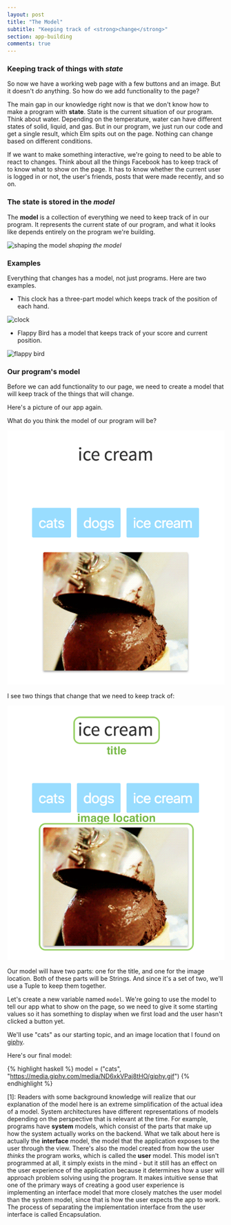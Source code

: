 ```yaml
---
layout: post
title: "The Model"
subtitle: "Keeping track of <strong>change</strong>"
section: app-building
comments: true
---
```


### Keeping track of things with *state*

So now we have a working web page with a few buttons and an image. But it doesn't *do* anything. So how do we add functionality to the page?

The main gap in our knowledge right now is that we don't know how to make a program with **state**. State is the current situation of our program. Think about water. Depending on the temperature, water can have different states of solid, liquid, and gas. But in our program, we just run our code and get a single result, which Elm spits out on the page. Nothing can change based on different conditions.

If we want to make something interactive, we're going to need to be able to react to changes. Think about all the things Facebook has to keep track of to know what to show on the page. It has to know whether the current user is logged in or not, the user's friends, posts that were made recently, and so on.

### The state is stored in the *model*

The **model** is a collection of everything we need to keep track of in our program. It represents the current state of our program, and what it looks like depends entirely on the program we're building.

![shaping the model](https://media.giphy.com/media/TTRmmgPTOBgJ2/giphy.gif)
*shaping the model*

### Examples

Everything that changes has a model, not just programs. Here are two examples.

* This clock has a three-part model which keeps track of the position of each hand.

![clock](https://media.giphy.com/media/A1JvmPZHW5zLW/giphy.gif)

* Flappy Bird has a model that keeps track of your score and current position.

![flappy bird](https://media.giphy.com/media/euuaA2cwLEUuI/giphy.gif)

### Our program's model

Before we can add functionality to our page, we need to create a model that will keep track of the things that will change.

Here's a picture of our app again.

What do you think the model of our program will be?

![app](images/app-mvu.png)

I see two things that change that we need to keep track of:

![model](images/app-mvu-model.png)

Our model will have two parts: one for the title, and one for the image location. Both of these parts will be Strings. And since it's a set of two, we'll use a Tuple to keep them together.

Let's create a new variable named `model`. We're going to use the model to tell our app what to show on the page, so we need to give it some starting values so it has something to display when we first load and the user hasn't clicked a button yet.

We'll use "cats" as our starting topic, and an image location that I found on [giphy](http://www.giphy.com).

Here's our final model:

{% highlight haskell %}
model = ("cats", "https://media.giphy.com/media/ND6xkVPaj8tHO/giphy.gif")
{% endhighlight %}

[1]: Readers with some background knowledge will realize that our explanation of the model here is an extreme simplification of the actual idea of a model. System architectures have different representations of models depending on the perspective that is relevant at the time. For example, programs have **system** models, which consist of the parts that make up how the system actually works on the backend. What we talk about here is actually the **interface** model, the model that the application exposes to the user through the view. There's also the model created from how the user *thinks* the program works, which is called the **user** model. This model isn't programmed at all, it simply exists in the mind - but it still has an effect on the user experience of the application because it determines how a user will approach problem solving using the program. It makes intuitive sense that one of the primary ways of creating a good user experience is implementing an interface model that more closely matches the user model than the system model, since that is how the user expects the app to work. The process of separating the implementation interface from the user interface is called Encapsulation.
